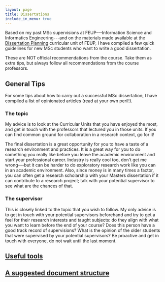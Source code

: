 ```yaml
---
layout: page
title: Dissertations
include_in_menu: true
---
```


Based on my past MSc supervisions at FEUP---Information Science and Informatics Engineering---and on the materials made available at the [Dissertation Planning](https://sigarra.up.pt/feup/pt/UCURR_GERAL.FICHA_UC_VIEW?pv_ocorrencia_id=420041) curricular unit of FEUP, I have compiled a few quick guidelines for new MSc students who want to write a good dissertation.

These are NOT official recommendations from the course. Take them as extra tips, but always follow all recommendations from the course professors.

## General Tips

For some tips about how to carry out a successful MSc dissertation, I have compiled a list of opinionated articles (read at your own peril!).

### The topic

My advice is to look at the Curricular Units that you have enjoyed the most, and get in touch with the professors that lectured you in those units. If you can find common ground for collaboration in a research context, go for it!

The final dissertation is a great opportunity for you to have a taste of a research environment and practices. It is a great way for you to do something you really like before you leave the academic environment and start your professional career. Industry is really cool too, don't get me wrong---but it can be harder to do exploratory research work like you can in an academic environment. Also, since money is in many times a factor, you can often get a research scholarship with your Masters dissertation if it can contribute to a research project; talk with your potential supervisor to see what are the chances of that.

### The supervisor

This is closely linked to the topic that you wish to follow. My only advice is to get in touch with your potential supervisors beforehand and try to get a feel for their research interests and taught subjects: do they align with what you want to learn before the end of your course? Does this person have a good track record of supervisions? What is the opinion of the older students that were supervised by your potential supervisors? Be proactive and get in touch with everyone, do not wait until the last moment.

## [Useful tools](/dissertations/tools)

## [A suggested document structure](/dissertations/structure)

